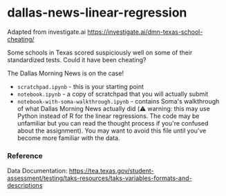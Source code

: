 # dallas-news-linear-regression

Adapted from investigate.ai
https://investigate.ai/dmn-texas-school-cheating/

Some schools in Texas scored suspiciously well on some of their standardized tests. Could it have been cheating?

The Dallas Morning News is on the case!

- `scratchpad.ipynb` - this is your starting point
- `notebook.ipynb` - a copy of scratchpad that you will actually submit
- `notebook-with-soma-walkthrough.ipynb` - contains Soma's walkthrough of what Dallas Morning News actually did (⚠️ warning: this may use Python instead of R for the linear regressions. The code may be unfamiliar but you can read the thought process if you're confused about the assignment). You may want to avoid this file until you've become more familiar with the data.

### Reference

Data Documentation: 
https://tea.texas.gov/student-assessment/testing/taks-resources/taks-variables-formats-and-descriptions
